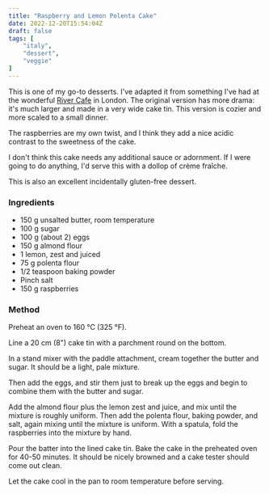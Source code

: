```yaml
---
title: "Raspberry and Lemon Polenta Cake"
date: 2022-12-20T15:54:04Z
draft: false
tags: [
    "italy",
    "dessert",
    "veggie"    
]
---
```


This is one of my go-to desserts. I've adapted it from something I've had at the wonderful [River Cafe](http://rivercafe.co.uk) in London. The original version has more drama: it's much larger and made in a very wide cake tin. This version is cozier and more scaled to a small dinner.

The raspberries are my own twist, and I think they add a nice acidic contrast to the sweetness of the cake.

I don't think this cake needs any additional sauce or adornment. If I were going to do anything, I'd serve this with a dollop of crème fraîche.

This is also an excellent incidentally gluten-free dessert.

### Ingredients

* 150 g unsalted butter, room temperature
* 100 g sugar
* 100 g (about 2) eggs
* 150 g almond flour
* 1 lemon, zest and juiced
* 75 g polenta flour
* 1/2 teaspoon baking powder
* Pinch salt
* 150 g raspberries

### Method

Preheat an oven to 160 °C (325 °F).

Line a 20 cm (8") cake tin with a parchment round on the bottom.

In a stand mixer with the paddle attachment, cream together the butter and sugar. It should be a light, pale mixture.

Then add the eggs, and stir them just to break up the eggs and begin to combine them with the butter and sugar.

Add the almond flour plus the lemon zest and juice, and mix until the mixture is roughly uniform. Then add the polenta flour, baking powder, and salt, again mixing until the mixture is uniform. With a spatula, fold the raspberries into the mixture by hand.

Pour the batter into the lined cake tin. Bake the cake in the preheated oven for 40-50 minutes. It should be nicely browned and a cake tester should come out clean.

Let the cake cool in the pan to room temperature before serving.
